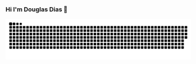 ### Hi I'm Douglas Dias  👋
![](https://raw.githubusercontent.com/paimonz/paimonz/output/github-contribution-grid-snake.svg)


